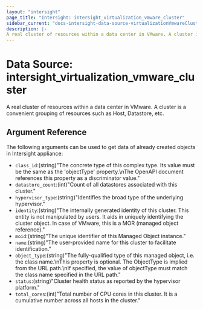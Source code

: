 ```yaml
---
layout: "intersight"
page_title: "Intersight: intersight_virtualization_vmware_cluster"
sidebar_current: "docs-intersight-data-source-virtualizationVmwareCluster"
description: |-
A real cluster of resources within a data center in VMware. A cluster is a convenient grouping of resources such as Host, Datastore, etc.
---
```


# Data Source: intersight_virtualization_vmware_cluster
A real cluster of resources within a data center in VMware. A cluster is a convenient grouping of resources such as Host, Datastore, etc.
## Argument Reference
The following arguments can be used to get data of already created objects in Intersight appliance:
* `class_id`:(string)"The concrete type of this complex type. Its value must be the same as the 'objectType' property.\nThe OpenAPI document references this property as a discriminator value."
* `datastore_count`:(int)"Count of all datastores associated with this cluster."
* `hypervisor_type`:(string)"Identifies the broad type of the underlying hypervisor."
* `identity`:(string)"The internally generated identity of this cluster. This entity is not manipulated by users. It aids in uniquely identifying the cluster object. In case of VMware, this is a MOR (managed object reference)."
* `moid`:(string)"The unique identifier of this Managed Object instance."
* `name`:(string)"The user-provided name for this cluster to facilitate identification."
* `object_type`:(string)"The fully-qualified type of this managed object, i.e. the class name.\nThis property is optional. The ObjectType is implied from the URL path.\nIf specified, the value of objectType must match the class name specified in the URL path."
* `status`:(string)"Cluster health status as reported by the hypervisor platform."
* `total_cores`:(int)"Total number of CPU cores in this cluster. It is a cumulative number across all hosts in the cluster."
